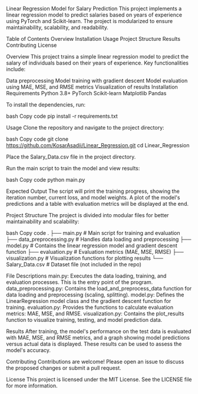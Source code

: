 Linear Regression Model for Salary Prediction
This project implements a linear regression model to predict salaries based on years of experience using PyTorch and Scikit-learn. The project is modularized to ensure maintainability, scalability, and readability.

Table of Contents
Overview
Installation
Usage
Project Structure
Results
Contributing
License

Overview
This project trains a simple linear regression model to predict the salary of individuals based on their years of experience. Key functionalities include:

Data preprocessing
Model training with gradient descent
Model evaluation using MAE, MSE, and RMSE metrics
Visualization of results
Installation
Requirements
Python 3.8+
PyTorch
Scikit-learn
Matplotlib
Pandas

To install the dependencies, run:

bash
Copy code
pip install -r requirements.txt

Usage
Clone the repository and navigate to the project directory:

bash
Copy code
git clone https://github.com/KosarAsadii/Linear_Regression.git
cd Linear_Regression

Place the Salary_Data.csv file in the project directory.

Run the main script to train the model and view results:

bash
Copy code
python main.py

Expected Output
The script will print the training progress, showing the iteration number, current loss, and model weights. A plot of the model's predictions and a table with evaluation metrics will be displayed at the end.

Project Structure
The project is divided into modular files for better maintainability and scalability:

bash
Copy code
.
├── main.py               # Main script for training and evaluation
├── data_preprocessing.py # Handles data loading and preprocessing
├── model.py              # Contains the linear regression model and gradient descent function
├── evaluation.py         # Evaluation metrics (MAE, MSE, RMSE)
├── visualization.py      # Visualization functions for plotting results
└── Salary_Data.csv       # Dataset file (not included in the repo)

File Descriptions
main.py: Executes the data loading, training, and evaluation processes. This is the entry point of the program.
data_preprocessing.py: Contains the load_and_preprocess_data function for data loading and preprocessing (scaling, splitting).
model.py: Defines the LinearRegression model class and the gradient descent function for training.
evaluation.py: Provides the functions to calculate evaluation metrics: MAE, MSE, and RMSE.
visualization.py: Contains the plot_results function to visualize training, testing, and model prediction data.

Results
After training, the model's performance on the test data is evaluated with MAE, MSE, and RMSE metrics, and a graph showing model predictions versus actual data is displayed. These results can be used to assess the model's accuracy.

Contributing
Contributions are welcome! Please open an issue to discuss the proposed changes or submit a pull request.

License
This project is licensed under the MIT License. See the LICENSE file for more information.

